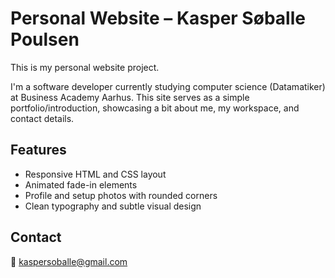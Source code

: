 # Personal Website – Kasper Søballe Poulsen

This is my personal website project.

I'm a software developer currently studying computer science (Datamatiker) at Business Academy Aarhus. This site serves as a simple portfolio/introduction, showcasing a bit about me, my workspace, and contact details.

## Features

- Responsive HTML and CSS layout
- Animated fade-in elements
- Profile and setup photos with rounded corners
- Clean typography and subtle visual design

## Contact

📧 kaspersoballe@gmail.com
